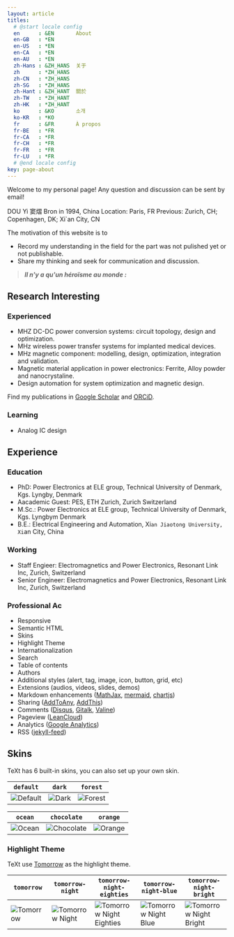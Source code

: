 ```yaml
---
layout: article
titles:
  # @start locale config
  en      : &EN       About
  en-GB   : *EN
  en-US   : *EN
  en-CA   : *EN
  en-AU   : *EN
  zh-Hans : &ZH_HANS  关于
  zh      : *ZH_HANS
  zh-CN   : *ZH_HANS
  zh-SG   : *ZH_HANS
  zh-Hant : &ZH_HANT  關於
  zh-TW   : *ZH_HANT
  zh-HK   : *ZH_HANT
  ko      : &KO       소개
  ko-KR   : *KO
  fr      : &FR       À propos
  fr-BE   : *FR
  fr-CA   : *FR
  fr-CH   : *FR
  fr-FR   : *FR
  fr-LU   : *FR
  # @end locale config
key: page-about
---
```


Welcome to my personal page! Any question and discussion can be sent by email!

DOU Yi 窦熠
Bron in 1994, China
Location: Paris, FR
Previous: Zurich, CH; Copenhagen, DK; Xi`an City, CN

The motivation of this website is to 
- Record my understanding in the field for the part was not pulished yet or not publishable.
- Share my thinking and seek for communication and discussion.

>_**Il n'y a qu'un héroïsme au monde :**_ 

## Research Interesting

### Experienced
  - MHZ DC-DC power conversion systems: circuit topology, design and optimization.
  - MHz wireless power transfer systems for implanted medical devices.
  - MHz magnetic component: modelling, design, optimization, integration and validation.
  - Magnetic material application in power electronics: Ferrite, Alloy powder and nanocrystaline.
  - Design automation for system optimization and magnetic design.

  Find my publications in [Google Scholar](https://scholar.google.com/citations?user=LrU0d14AAAAJ&hl=en) and [ORCiD](https://orcid.org/my-orcid?orcid=0000-0003-3725-4357).

### Learning
  - Analog IC design

## Experience

### Education
  - PhD: Power Electronics at ELE group, Technical University of Denmark, Kgs. Lyngby, Denmark
  - Aacademic Guest: PES, ETH Zurich, Zurich Switzerland
  - M.Sc.: Power Electronics at ELE group, Technical University of Denmark, Kgs. Lyngbym Denmark
  - B.E.: Electrical Engineering and Automation, Xi`an Jiaotong University, Xi`an City, China

### Working
  - Staff Engieer: Electromagnetics and Power Electronics, Resonant Link Inc, Zurich, Switzerland
  - Senior Engineer: Electromagnetics and Power Electronics, Resonant Link Inc, Zurich, Switzerland

### Professional Ac

- Responsive
- Semantic HTML
- Skins
- Highlight Theme
- Internationalization
- Search
- Table of contents
- Authors
- Additional styles (alert, tag, image, icon, button, grid, etc)
- Extensions (audios, videos, slides, demos)
- Markdown enhancements ([MathJax](https://www.mathjax.org/), [mermaid](https://mermaidjs.github.io/), [chartjs](http://www.chartjs.org/))
- Sharing ([AddToAny](https://www.addtoany.com/), [AddThis](https://www.addthis.com/))
- Comments ([Disqus](https://disqus.com/), [Gitalk](https://gitalk.github.io/), [Valine](https://valine.js.org/en/))
- Pageview ([LeanCloud](https://leancloud.cn/))
- Analytics ([Google Analytics](https://analytics.google.com/analytics/web/))
- RSS ([jekyll-feed](https://github.com/jekyll/jekyll-feed))

## Skins

TeXt has 6 built-in skins, you can also set up your own skin.

| `default` | `dark` | `forest` |
| --- |  --- | --- |
| ![Default](https://raw.githubusercontent.com/kitian616/jekyll-TeXt-theme/master/screenshots/skins_default.jpg) | ![Dark](https://raw.githubusercontent.com/kitian616/jekyll-TeXt-theme/master/screenshots/skins_dark.jpg) | ![Forest](https://raw.githubusercontent.com/kitian616/jekyll-TeXt-theme/master/screenshots/skins_forest.jpg) |

| `ocean` | `chocolate` | `orange` |
| --- |  --- | --- |
| ![Ocean](https://raw.githubusercontent.com/kitian616/jekyll-TeXt-theme/master/screenshots/skins_ocean.jpg) | ![Chocolate](https://raw.githubusercontent.com/kitian616/jekyll-TeXt-theme/master/screenshots/skins_chocolate.jpg) | ![Orange](https://raw.githubusercontent.com/kitian616/jekyll-TeXt-theme/master/screenshots/skins_orange.jpg) |

### Highlight Theme

TeXt use [Tomorrow](https://github.com/chriskempson/tomorrow-theme) as the highlight theme.

| `tomorrow` | `tomorrow-night` | `tomorrow-night-eighties` | `tomorrow-night-blue` | `tomorrow-night-bright` |
| --- |  --- | --- | --- |  --- |
| ![Tomorrow](https://raw.githubusercontent.com/kitian616/jekyll-TeXt-theme/master/screenshots/highlight_tomorrow.png) | ![Tomorrow Night](https://raw.githubusercontent.com/kitian616/jekyll-TeXt-theme/master/screenshots/highlight_tomorrow-night.png) | ![Tomorrow Night Eighties](https://raw.githubusercontent.com/kitian616/jekyll-TeXt-theme/master/screenshots/highlight_tomorrow-night-eighties.png) | ![Tomorrow Night Blue](https://raw.githubusercontent.com/kitian616/jekyll-TeXt-theme/master/screenshots/highlight_tomorrow-night-blue.png) | ![Tomorrow Night Bright](https://raw.githubusercontent.com/kitian616/jekyll-TeXt-theme/master/screenshots/highlight_tomorrow-night-bright.png) |
